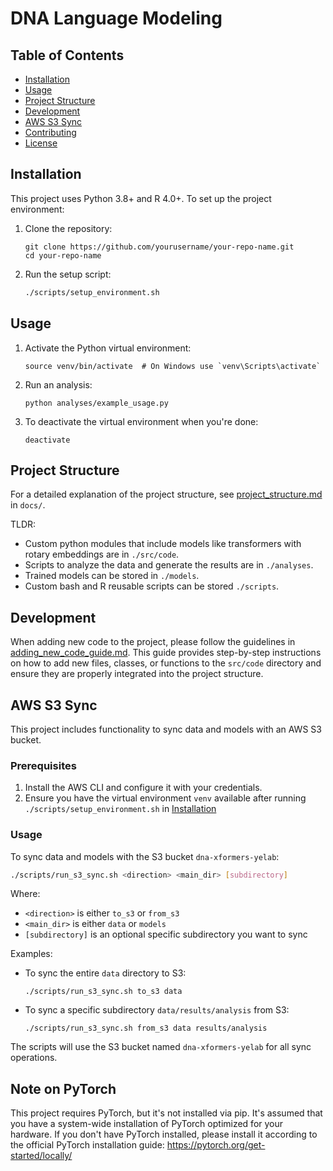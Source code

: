 # DNA Language Modeling

## Table of Contents
- [Installation](#installation)
- [Usage](#usage)
- [Project Structure](#project-structure)
- [Development](#development)
- [AWS S3 Sync](#aws-s3-sync)
- [Contributing](#contributing)
- [License](#license)

## Installation

This project uses Python 3.8+ and R 4.0+. To set up the project environment:

1. Clone the repository:
   ```
   git clone https://github.com/yourusername/your-repo-name.git
   cd your-repo-name
   ```

2. Run the setup script:
   ```bash
   ./scripts/setup_environment.sh
   ```

## Usage

1. Activate the Python virtual environment:
   ```
   source venv/bin/activate  # On Windows use `venv\Scripts\activate`
   ```

2. Run an analysis:
   ```
   python analyses/example_usage.py
   ```

3. To deactivate the virtual environment when you're done:
   ```
   deactivate
   ```

## Project Structure

For a detailed explanation of the project structure, see [project_structure.md](docs/project_structure.md)
in `docs/`.

TLDR:
- Custom python modules that include models like transformers with rotary embeddings are in `./src/code`.
- Scripts to analyze the data and generate the results are in `./analyses`.
- Trained models can be stored in `./models`.
- Custom bash and R reusable scripts can be stored `./scripts`.

## Development

When adding new code to the project, please follow the guidelines in [adding_new_code_guide.md](docs/adding_new_code_guide.md). This guide provides step-by-step instructions on how to add new files, classes, or functions to the `src/code` directory and ensure they are properly integrated into the project structure.

## AWS S3 Sync

This project includes functionality to sync data and models with an AWS S3 bucket.

### Prerequisites

1. Install the AWS CLI and configure it with your credentials.
2. Ensure you have the virtual environment `venv` available after running
   `./scripts/setup_environment.sh` in [Installation](#installation)

### Usage

To sync data and models with the S3 bucket `dna-xformers-yelab`:

```bash
./scripts/run_s3_sync.sh <direction> <main_dir> [subdirectory]
```

Where:
- `<direction>` is either `to_s3` or `from_s3`
- `<main_dir>` is either `data` or `models`
- `[subdirectory]` is an optional specific subdirectory you want to sync

Examples:
- To sync the entire `data` directory to S3:
  ```
  ./scripts/run_s3_sync.sh to_s3 data
  ```
- To sync a specific subdirectory `data/results/analysis` from S3:
  ```
  ./scripts/run_s3_sync.sh from_s3 data results/analysis
  ```

The scripts will use the S3 bucket named `dna-xformers-yelab` for all sync operations.

## Note on PyTorch

This project requires PyTorch, but it's not installed via pip. It's assumed that you have a system-wide
installation of PyTorch optimized for your hardware. If you don't have PyTorch installed, please install
it according to the official PyTorch installation guide: https://pytorch.org/get-started/locally/
